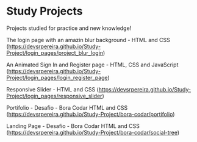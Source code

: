 # Study Projects

Projects studied for practice and new knowledge!

The login page with an amazin blur background - </strong>HTML and CSS </strong> (https://devsrpereira.github.io/Study-Project/login_pages/project_blur_login)<br>

An Animated Sign In and Register page - </strong>HTML, CSS and JavaScript </strong> (https://devsrpereira.github.io/Study-Project/login_pages/login_register_page)<br>

Responsive Slider  - </strong>HTML and CSS </strong> (https://devsrpereira.github.io/Study-Project/login_pages/responsive_slider)<br> 

Portifolio - Desafio - Bora Codar </strong>HTML and CSS </strong> (https://devsrpereira.github.io/Study-Project/bora-codar/portifolio)<br> 

Landing Page - Desafio - Bora Codar </strong>HTML and CSS </strong> (https://devsrpereira.github.io/Study-Project/bora-codar/social-tree)
  

